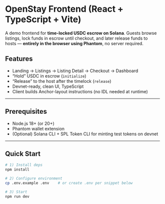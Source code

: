 # OpenStay Frontend (React + TypeScript + Vite)

A demo frontend for **time-locked USDC escrow on Solana**. Guests browse listings, lock funds in escrow until checkout, and later release funds to hosts — **entirely in the browser using Phantom**, no server required.

## Features

- Landing → Listings → Listing Detail → Checkout → Dashboard
- “Hold” USDC in escrow (`initialize`)
- “Release” to the host after the timelock (`release`)
- Devnet-ready, clean UI, TypeScript
- Client builds Anchor-layout instructions (no IDL needed at runtime)

---

## Prerequisites

- Node.js 18+ (or 20+)
- Phantom wallet extension
- (Optional) Solana CLI + SPL Token CLI for minting test tokens on devnet

---

## Quick Start

```bash
# 1) Install deps
npm install

# 2) Configure environment
cp .env.example .env    # or create .env per snippet below

# 3) Start
npm run dev
